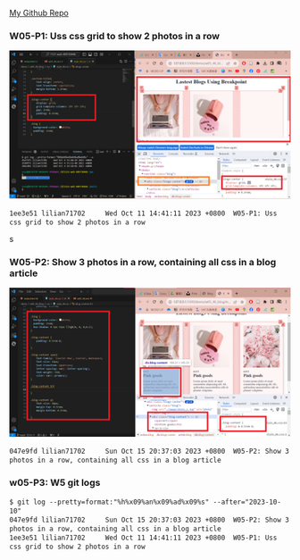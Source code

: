 [My Github Repo](https://github.com/lilian71702/1121-web-409730446)

### W05-P1: Uss css grid to show 2 photos in a row
 
![](w05-p1.png)
 
```
1ee3e51 lilian71702     Wed Oct 11 14:41:11 2023 +0800  W05-P1: Uss css grid to show 2 photos in a row
```
s
### W05-P2: Show 3 photos in a row, containing all css in a blog article

![](w05-p2.png)

```
047e9fd lilian71702     Sun Oct 15 20:37:03 2023 +0800  W05-P2: Show 3 photos in a row, containing all css in a blog article
```

### w05-P3: W5 git logs


```
$ git log --pretty=format:"%h%x09%an%x09%ad%x09%s" --after="2023-10-10"
047e9fd lilian71702     Sun Oct 15 20:37:03 2023 +0800  W05-P2: Show 3 photos in a row, containing all css in a blog article
1ee3e51 lilian71702     Wed Oct 11 14:41:11 2023 +0800  W05-P1: Uss css grid to show 2 photos in a row

```